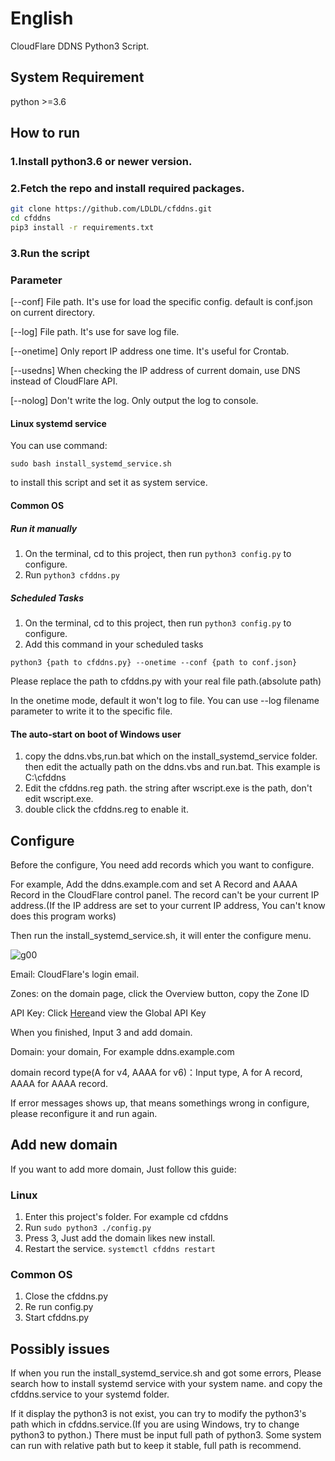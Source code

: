 # English

CloudFlare DDNS Python3 Script.

## System Requirement

python >=3.6

## How to run

### 1.Install python3.6 or newer version.

### 2.Fetch the repo and install required packages.

```bash
git clone https://github.com/LDLDL/cfddns.git
cd cfddns
pip3 install -r requirements.txt
```
### 3.Run the script

### Parameter

[--conf] File path. It's use for load the specific config. default is conf.json on current directory.

[--log] File path. It's use for save log file.

[--onetime] Only report IP address one time. It's useful for Crontab.

[--usedns] When checking the IP address of current domain, use DNS instead of CloudFlare API.

[--nolog] Don't write the log. Only output the log to console.

#### Linux systemd service

You can use command: 

`sudo bash install_systemd_service.sh`

to install this script and set it as system service.

#### Common OS

##### Run it manually

1. On the terminal, cd to this project, then run `python3 config.py` to configure.  
2. Run `python3 cfddns.py`

##### Scheduled Tasks

1. On the terminal, cd to this project, then run `python3 config.py` to configure.  
2. Add this command in your scheduled tasks

`python3 {path to cfddns.py} --onetime --conf {path to conf.json}`

Please replace the path to cfddns.py with your real file path.(absolute path)

In the onetime mode, default it won't log to file. You can use --log filename parameter to write it to the specific file.

#### The auto-start on boot of Windows user

1. copy the ddns.vbs,run.bat which on the install_systemd_service folder. then edit the actually path on the ddns.vbs and run.bat. This example is C:\cfddns
2. Edit the cfddns.reg path. the string after wscript.exe is the path, don't edit wscript.exe.
3. double click the cfddns.reg to enable it.

## Configure

Before the configure, You need add records which you want to configure.

For example, Add the ddns.example.com and set A Record and AAAA Record in the CloudFlare control panel. The record can't be your current IP address.(If the IP address are set to your current IP address, You can't know does this program works)

Then run the install_systemd_service.sh, it will enter the configure menu.

![g00](https://user-images.githubusercontent.com/81149482/129917531-d499ae47-79ab-44b0-910b-e1f2a98fc68c.png)

Email: CloudFlare's login email.

Zones: on the domain page, click the Overview button, copy the Zone ID

API Key: Click [Here](https://dash.cloudflare.com/profile/api-tokens)and view the Global API Key

When you finished, Input 3 and add domain.

Domain: your domain, For example ddns.example.com

domain record type(A for v4, AAAA for v6)：Input type, A for A record, AAAA for AAAA record.

If error messages shows up, that means somethings wrong in configure, please reconfigure it and run again.

## Add new domain

If you want to add more domain, Just follow this guide:

### Linux

1. Enter this project's folder. For example cd cfddns
2. Run `sudo python3 ./config.py`
3. Press 3, Just add the domain likes new install.
4. Restart the service. `systemctl cfddns restart`

### Common OS

1. Close the cfddns.py
2. Re run config.py
3. Start cfddns.py

## Possibly issues

If when you run the install_systemd_service.sh and got some errors, Please search how to install systemd service with your system name. and copy the cfddns.service to your systemd folder.

If it display the python3 is not exist, you can try to modify the python3's path which in cfddns.service.(If you are using Windows, try to change python3 to python.) There must be input full path of python3. Some system can run with relative path but to keep it stable, full path is recommend.
